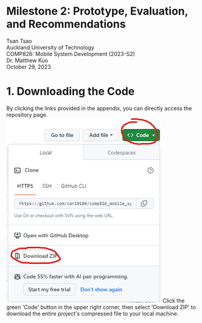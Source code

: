 Milestone 2: Prototype, Evaluation, and Recommendations
======

Tsan Tsao <br>
Auckland University of Technology <br>
COMP826: Mobile System Development (2023-S2) <br>
Dr. Matthew Kuo <br>
October 29, 2023 <br>

# 1. Downloading the Code
By clicking the links provided in the appendix, you can directly access the repository page.
![182355](images/182355.png)
Click the green 'Code' button in the upper right corner, then select 'Download ZIP' to download the entire project's compressed file to your local machine.



